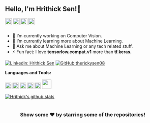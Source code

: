 ## Hello, I'm Hrithick Sen!👋




<a href="https://www.linkedin.com/in/hrithick-sen-58ab1619b">
  <img align="left" alt="Hrithick's Linkdein" width="22px" src="https://cdn.jsdelivr.net/npm/simple-icons@v3/icons/linkedin.svg" />
</a>
<a href="https://github.com/therickysen08">
  <img align="left" alt="Hrithick's Github" width="22px" src="https://cdn.jsdelivr.net/npm/simple-icons@v3/icons/github.svg" />
</a>
<a href="https://www.instagram.com/thebrittleguy/">
  <img align="left" alt="Hrithick's Instagram" width="22px" src="https://cdn.jsdelivr.net/npm/simple-icons@v3/icons/instagram.svg" />
</a>
<a href="https://www.facebook.com/ricky.sen.1806/">
  <img align="left" alt="Hrithick's Facebook" width="22px" src="https://cdn.jsdelivr.net/npm/simple-icons@v3/icons/facebook.svg" />
</a>

<br/>
<br/>



- 🔭 I’m currently working on Computer Vision.
- 🌱 I’m currently learning more about Machine Learning.
- 💬 Ask me about Machine Learning or any tech related stuff.
- ⚡ Fun fact: I love **tensorlow.compat.v1** more than **tf.keras**.


[![Linkedin: Hrithick Sen](https://img.shields.io/badge/-HrithickSen-blue?style=flat-square&logo=Linkedin&logoColor=white&link=https://www.linkedin.com/in/imthepk/)](https://www.linkedin.com/in/hrithick-sen-58ab1619b)
[![GitHub therickysen08](https://img.shields.io/github/followers/therickysen08?label=follow&style=social)](https://github.com/Therickysen08)


**Languages and Tools:**  

<code><img height="20" src="https://miro.medium.com/max/2560/1*lZHtgsqo0gww25bLcpjTqQ.png"></code>
<code><img height="20" src="https://cdn.iconscout.com/icon/free/png-512/c-programming-569564.png"></code>
<code><img height="20" src="https://miro.medium.com/max/1000/1*eJWbxmatlWJCNuhJqXB_dw.png"></code>
<code><img height="20" src="https://data-flair.training/blogs/wp-content/uploads/sites/2/2019/07/scikit-learn-logo.png"></code>
<code><img height="20" src="https://3.bp.blogspot.com/-yvrV6MUueGg/ToICp0YIDPI/AAAAAAAAADg/SYKg4dWpyC43AAfrDwBTR0VYmYT0QshEgCPcBGAYYCw/s1600/OpenCV_Logo.png"></code>
<code><img height="30" src="https://pytorch.org/assets/images/pytorch-logo.png"></code>



<a href="https://github.com/therickysen08">
 <img align="center" src="https://github-readme-stats.vercel.app/api?username=therickysen08&show_icons=true&theme=light&line_height=27" alt="Hrithick's github stats"/>
</a>

<br/>
<br/>

<div align="center">

### Show some ❤️ by starring some of the repositories!

</div>

